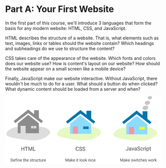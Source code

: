 # Part A: Your First Website

In the first part of this course, we'll introduce 3 languages that form the basis for any modern website: HTML, CSS, and JavaScript.

HTML describes the structure of a website. That is, what elements such as text, images, links or tables should the website contain? Which headings and subheadings do we use to structure the content?

CSS takes care of the appearance of the website. Which fonts and colors does our website use? How is content's layout on our website? How should the website appear on a small screen like a mobile device?

Finally, JavaScript make our website interactive. Without JavaScript, there wouldn't be much to do for a user. What should a button do when clicked? What dynamic content should be loaded from a server and when?

![](../../.gitbook/assets/roles_html_css_js.png)

